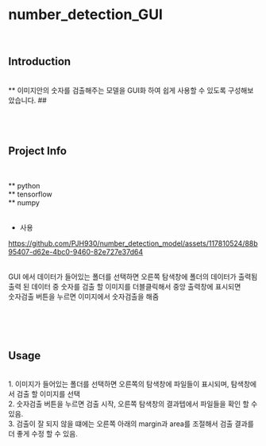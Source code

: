 # number_detection_GUI


</br>

## Introduction
</br>
** 이미지안의 숫자를 검출해주는 모델을 GUI화 하여 쉽게 사용할 수 있도록 구성해보았습니다. ## 
</br></br></br></br>

## Project Info

</br>

** python </br>
** tensorflow  </br>
** numpy </br>
</br>
* 사용 </br>


https://github.com/PJH930/number_detection_model/assets/117810524/88b95407-d62e-4bc0-9460-82e727e37d64

</br>
GUI 에서 데이터가 들어있는 폴더를 선택하면 오른쪽 탐색창에 폴더의 데이터가 출력됨</br>
출력 된 데이터 중 숫자를 검출 할 이미지를 더블클릭해서 중앙 출력창에 표시되면</br>
숫자검출 버튼을 누르면 이미지에서 숫자검출을 해줌</br>
</br></br></br></br>

## Usage
</br>
1. 이미지가 들어있는 폴더를 선택하면 오른쪽의 탐색창에 파일들이 표시되며, 탐색창에서 검출 할 이미지를 선택</br>
2. 숫자검출 버튼을 누르면 검출 시작, 오른쪽 탐색창의 결과텝에서 파일들을 확인 할 수 있음.</br>
3. 검출이 잘 되지 않을 떄에는 오른쪽 아래의 margin과 area를 조절해서 검출 결과를 더 좋게 수정 할 수 있음.</br>









